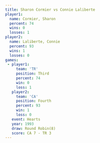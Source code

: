 ```yaml
---
title: Sharon Cormier vs Connie Laliberte
player1:                 
  name: Cormier, Sharon  
  percent: 74            
  wins: 0                
  losses: 1              
player2:                 
  name: Laliberte, Connie
  percent: 93            
  wins: 1                
  losses: 0              
games:
 - player1:         
     team: 'TR'     
     position: Third
     percent: 74    
     win: 0         
     loss: 1        
   player2:          
     team: 'CA'      
     position: Fourth
     percent: 93     
     win: 1          
     loss: 0         
   event: Hearts       
   year: 1993          
   draw: Round Robin(8)
   score: CA 7 - TR 3  
---
```

